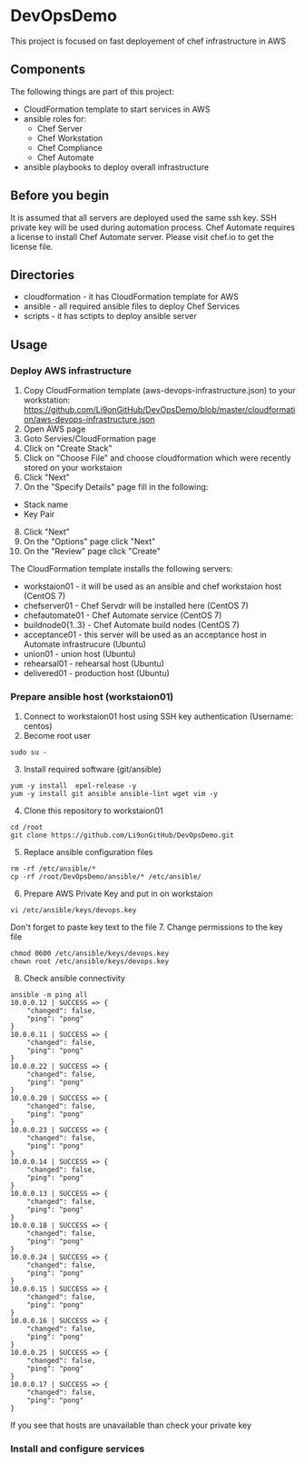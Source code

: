 # DevOpsDemo
This project is focused on fast deployement of chef infrastructure in AWS

## Components
The following things are part of this project:
 - CloudFormation template to start services in AWS
 - ansible roles for:
    - Chef Server
    - Chef Workstation
    - Chef Compliance
    - Chef Automate
 - ansible playbooks to deploy overall infrastructure

## Before you begin
It is assumed that all servers are deployed used the same ssh key. SSH private key will be used during automation process.
Chef Automate requires a license to install Chef Automate server. Please visit chef.io to get the license file.

## Directories
 - cloudformation - it has CloudFormation template for AWS
 - ansible - all required ansible files to deploy Chef Services
 - scripts - it has sctipts to deploy ansible server

## Usage
### Deploy AWS infrastructure
1. Copy CloudFormation template (aws-devops-infrastructure.json) to your workstation: https://github.com/Li9onGitHub/DevOpsDemo/blob/master/cloudformation/aws-devops-infrastructure.json
2. Open AWS page
3. Goto Servies/CloudFormation page
4. Click on "Create Stack" 
5. Click on "Choose File" and choose cloudformation which were recently stored on your workstaion
6. Click "Next"
7. On the "Specify Details" page fill in the following:
 - Stack name
 - Key Pair
8. Click "Next"
9. On the "Options" page click "Next"
10. On the "Review" page click "Create"

The CloudFormation template installs the following servers:
 - workstaion01 - it will be used as an ansible and chef workstaion host (CentOS 7)
 - chefserver01 - Chef Servdr will be installed here (CentOS 7)
 - chefautomate01 - Chef Automate service (CentOS 7)
 - buildnode0{1..3} - Chef Automate build nodes (CentOS 7)
 - acceptance01 - this server will be used as an acceptance host in Automate infrastrucure (Ubuntu)
 - union01 - union host (Ubuntu)
 - rehearsal01 - rehearsal host (Ubuntu)
 - delivered01 - production host (Ubuntu)

### Prepare ansible host (workstaion01)
1. Connect to workstaion01 host using SSH key authentication (Username: centos)
2. Become root user
```
sudo su -
```
3. Install required software (git/ansible)
```
yum -y install  epel-release -y
yum -y install git ansible ansible-lint wget vim -y
```
4. Clone this repository to workstaion01
```
cd /root
git clone https://github.com/Li9onGitHub/DevOpsDemo.git
```
5. Replace ansible configuration files
```
rm -rf /etc/ansible/*
cp -rf /root/DevOpsDemo/ansible/* /etc/ansible/
```
6. Prepare AWS Private Key and put in on workstaion
```
vi /etc/ansible/keys/devops.key
```
Don't forget to paste key text to the file
7. Change permissions to the key file
```
chmod 0600 /etc/ansible/keys/devops.key
chown root /etc/ansible/keys/devops.key
```
8. Check ansible connectivity
```
ansible -m ping all
10.0.0.12 | SUCCESS => {
    "changed": false,
    "ping": "pong"
}
10.0.0.11 | SUCCESS => {
    "changed": false,
    "ping": "pong"
}
10.0.0.22 | SUCCESS => {
    "changed": false,
    "ping": "pong"
}
10.0.0.20 | SUCCESS => {
    "changed": false,
    "ping": "pong"
}
10.0.0.23 | SUCCESS => {
    "changed": false,
    "ping": "pong"
}
10.0.0.14 | SUCCESS => {
    "changed": false,
    "ping": "pong"
}
10.0.0.13 | SUCCESS => {
    "changed": false,
    "ping": "pong"
}
10.0.0.18 | SUCCESS => {
    "changed": false,
    "ping": "pong"
}
10.0.0.24 | SUCCESS => {
    "changed": false,
    "ping": "pong"
}
10.0.0.15 | SUCCESS => {
    "changed": false,
    "ping": "pong"
}
10.0.0.16 | SUCCESS => {
    "changed": false,
    "ping": "pong"
}
10.0.0.25 | SUCCESS => {
    "changed": false,
    "ping": "pong"
}
10.0.0.17 | SUCCESS => {
    "changed": false,
    "ping": "pong"
}
```
If you see that hosts are unavailable than check your private key



### Install and configure services
